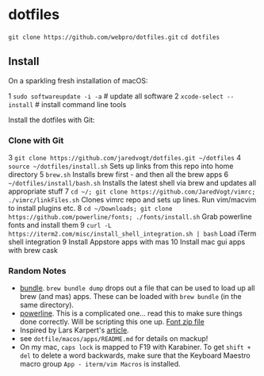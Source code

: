 # dotfiles

`git clone https://github.com/webpro/dotfiles.git`
`cd dotfiles`

## Install

On a sparkling fresh installation of macOS:

1 `sudo softwareupdate -i -a`  # update all software
2 `xcode-select --install`  # install command line tools

Install the dotfiles with Git:

### Clone with Git

3 `git clone https://github.com/jaredvogt/dotfiles.git ~/dotfiles`
4 `source ~/dotfiles/install.sh` Sets up links from this repo into home directory 
5 `brew.sh`  Installs brew first - and then all the brew apps
6 `~/dotfiles/install/bash.sh`  Installs the latest shell via brew and updates all appropriate stuff
7 `cd ~/; git clone https://github.com/JaredVogt/vimrc; ./vimrc/linkFiles.sh` Clones vimrc repo and sets up lines. Run vim/macvim to install plugins etc.
8 `cd ~/Downloads; git clone https://github.com/powerline/fonts; ./fonts/install.sh` Grab powerline fonts and install them 
9 `curl -L https://iterm2.com/misc/install_shell_integration.sh | bash` Load iTerm shell integration
9 Install Appstore apps with mas
10 Install mac gui apps with brew cask 

### Random Notes

* [bundle](https://github.com/Homebrew/homebrew-bundle). `brew bundle dump` drops out a file that can be used to load up all brew (and mas) apps. These can be loaded with `brew bundle` (in the same directory). 
* [powerline](https://powerline.readthedocs.io/en/latest/installation/osx.html). This is a complicated one... read this to make sure things done correctly. Will be scripting this one up. [Font zip file](https://github.com/powerline/fonts/archive/master.zip)
* Inspired by Lars Karpert's [article](https://medium.com/@webprolific/getting-started-with-dotfiles-43c3602fd789#.i2u62yg9w).
* see `dotfile/macos/apps/README.md` for details on mackup!
* On my mac, `caps lock` is mapped to F19 with Karabiner. To get `shift + del` to delete a word backwards, make sure that the Keyboard Maestro macro group `App - iterm/vim Macros` is installed.  

